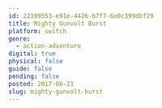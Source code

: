 ```yaml
---
id: 22109553-e91e-4426-b7f7-6e0c399dbf19
title: Mighty Gunvolt Burst
platform: switch
genre:
  - action-adventure
digital: true
physical: false
guide: false
pending: false
posted: 2017-06-21
slug: mighty-gunvolt-burst
---
```


